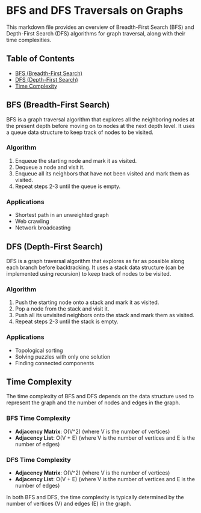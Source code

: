 # BFS and DFS Traversals on Graphs

This markdown file provides an overview of Breadth-First Search (BFS) and Depth-First Search (DFS) algorithms for graph traversal, along with their time complexities.

## Table of Contents

- [BFS (Breadth-First Search)](#bfs)
- [DFS (Depth-First Search)](#dfs)
- [Time Complexity](#time-complexity)

## BFS (Breadth-First Search) <a name="bfs"></a>

BFS is a graph traversal algorithm that explores all the neighboring nodes at the present depth before moving on to nodes at the next depth level. It uses a queue data structure to keep track of nodes to be visited.

### Algorithm

1. Enqueue the starting node and mark it as visited.
2. Dequeue a node and visit it.
3. Enqueue all its neighbors that have not been visited and mark them as visited.
4. Repeat steps 2-3 until the queue is empty.

### Applications

- Shortest path in an unweighted graph
- Web crawling
- Network broadcasting

## DFS (Depth-First Search) <a name="dfs"></a>

DFS is a graph traversal algorithm that explores as far as possible along each branch before backtracking. It uses a stack data structure (can be implemented using recursion) to keep track of nodes to be visited.

### Algorithm

1. Push the starting node onto a stack and mark it as visited.
2. Pop a node from the stack and visit it.
3. Push all its unvisited neighbors onto the stack and mark them as visited.
4. Repeat steps 2-3 until the stack is empty.

### Applications

- Topological sorting
- Solving puzzles with only one solution
- Finding connected components

## Time Complexity <a name="time-complexity"></a>

The time complexity of BFS and DFS depends on the data structure used to represent the graph and the number of nodes and edges in the graph.

### BFS Time Complexity

- **Adjacency Matrix**: O(V^2) (where V is the number of vertices)
- **Adjacency List**: O(V + E) (where V is the number of vertices and E is the number of edges)

### DFS Time Complexity

- **Adjacency Matrix**: O(V^2) (where V is the number of vertices)
- **Adjacency List**: O(V + E) (where V is the number of vertices and E is the number of edges)

In both BFS and DFS, the time complexity is typically determined by the number of vertices (V) and edges (E) in the graph.
